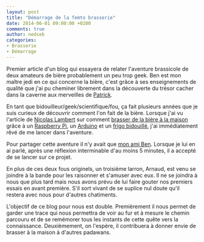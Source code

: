 ```yaml
---
layout: post
title: "Démarrage de la femto brasserie"
date: 2014-06-01 09:00:00 +0200
comments: true
author: nedseb
categories: 
- Brasserie
- Démarrage
---
```


Premier article d'un blog qui essayera de relater l'aventure brassicole de deux amateurs 
de bière probablement un peu trop geek. Ben est mon maître jedi en ce qui concerne la bière, c'est 
grâce à ses enseignements de qualité que j'ai pu cheminer librement dans la découverte du trésor cacher dans la caverne aux merveilles de [Patrick](http://www.labellemousse.com/).

En tant que bidouilleur/geek/scientifique/fou, ça fait plusieurs années que je suis curieux de découvrir comment l'on fait de la bière. Lorsque j'ai vu l'article de [Nicolas Lambert](https://twitter.com/NicolasLambert) sur comment [brasser de la bière à la maison](http://bidouillesfactory.fr/un-robot-pour-ma-biere-brewpi/) grâce à un [Raspberry Pi](http://www.raspberrypi.org/faqs), un [Arduino](http://arduino.cc/) et un [frigo bidouillé](http://www.brewpi.com/fridge-hacking-guide/), j'ai immédiatement rêvé de me lancer dans l'aventure. 

Pour partager cette aventure il n'y avait que [mon ami Ben](http://fr.wikipedia.org/wiki/Mon_ami_Ben). Lorsque je lui en ai parlé, après une réflexion interminable d'au moins 5 minutes, il a accepté de se lancer sur ce projet.

En plus de ces deux fous originels, un troisième larron, Arnaud, est venu se joindre à la bande pour les raisonner et s'amuser avec eux. Il ne se joindra à nous que plus tard mais nous avons prévu de lui faire gouter nos premiers essais en avant première. S'il sort vivant de se suplice nul doute qu'il restera avec nous pour d'autres chatiments.

L'objectif de ce blog pour nous est double. Premièrement il nous permet de garder une trace qui nous permettra de voir au fur et à mesure le chemin parcouru et de se remémorer tous les instants de cette quête vers la connaissance. Deuxièmement, on l'espère, il contribuera à donner envie de brasser à la maison à d'autres padawans. 
